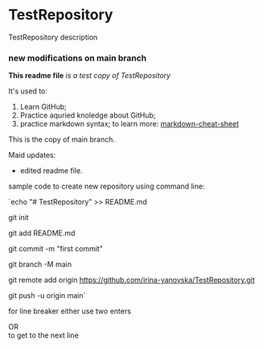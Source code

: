 # TestRepository
TestRepository description

### new modifications on main branch

**This readme file** *is a test copy of TestRepository*

It's used to:
1. Learn GitHub;
2. Practice aquried knoledge about GitHub;
3. practice markdown syntax; to learn more: [markdown-cheat-sheet](https://www.markdownguide.org/cheat-sheet/)

This is the copy of main branch.

Maid updates:
- edited readme file.

sample code to create new repository using command line:

`echo "# TestRepository" >> README.md

git init

git add README.md

git commit -m "first commit"

git branch -M main

git remote add origin https://github.com/irina-yanovska/TestRepository.git

git push -u origin main`

for line breaker either use two enters

OR <br>
to get to the next line
